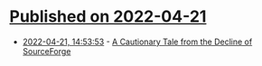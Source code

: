 # [Published on 2022-04-21](index.md)

* [2022-04-21, 14:53:53](https://news.ycombinator.com/item?id=31110206) - [A Cautionary Tale from the Decline of SourceForge](https://neverworkintheory.org/2022/04/21/decline-of-sourceforge.html)
